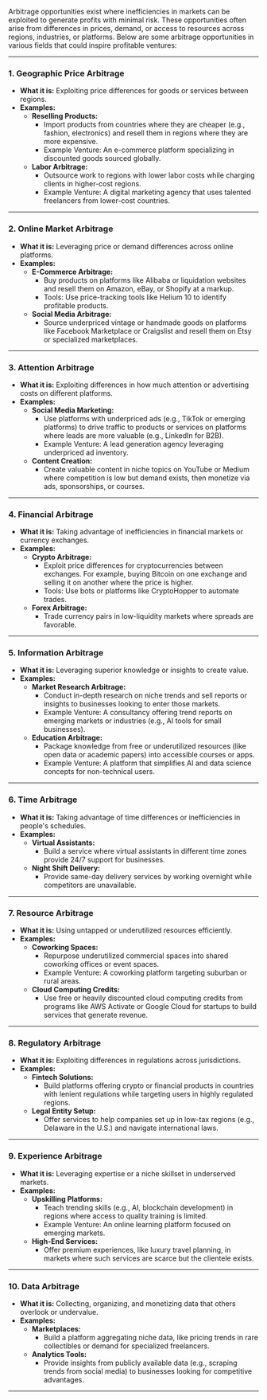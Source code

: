 Arbitrage opportunities exist where inefficiencies in markets can be exploited to generate profits with minimal risk. These opportunities often arise from differences in prices, demand, or access to resources across regions, industries, or platforms. Below are some arbitrage opportunities in various fields that could inspire profitable ventures:  

---

### **1. Geographic Price Arbitrage**
- **What it is:** Exploiting price differences for goods or services between regions.  
- **Examples:**  
  - **Reselling Products:**  
    - Import products from countries where they are cheaper (e.g., fashion, electronics) and resell them in regions where they are more expensive.  
    - Example Venture: An e-commerce platform specializing in discounted goods sourced globally.  
  - **Labor Arbitrage:**  
    - Outsource work to regions with lower labor costs while charging clients in higher-cost regions.  
    - Example Venture: A digital marketing agency that uses talented freelancers from lower-cost countries.  

---

### **2. Online Market Arbitrage**
- **What it is:** Leveraging price or demand differences across online platforms.  
- **Examples:**  
  - **E-Commerce Arbitrage:**  
    - Buy products on platforms like Alibaba or liquidation websites and resell them on Amazon, eBay, or Shopify at a markup.  
    - Tools: Use price-tracking tools like Helium 10 to identify profitable products.  
  - **Social Media Arbitrage:**  
    - Source underpriced vintage or handmade goods on platforms like Facebook Marketplace or Craigslist and resell them on Etsy or specialized marketplaces.  

---

### **3. Attention Arbitrage**
- **What it is:** Exploiting differences in how much attention or advertising costs on different platforms.  
- **Examples:**  
  - **Social Media Marketing:**  
    - Use platforms with underpriced ads (e.g., TikTok or emerging platforms) to drive traffic to products or services on platforms where leads are more valuable (e.g., LinkedIn for B2B).  
    - Example Venture: A lead generation agency leveraging underpriced ad inventory.  
  - **Content Creation:**  
    - Create valuable content in niche topics on YouTube or Medium where competition is low but demand exists, then monetize via ads, sponsorships, or courses.  

---

### **4. Financial Arbitrage**
- **What it is:** Taking advantage of inefficiencies in financial markets or currency exchanges.  
- **Examples:**  
  - **Crypto Arbitrage:**  
    - Exploit price differences for cryptocurrencies between exchanges. For example, buying Bitcoin on one exchange and selling it on another where the price is higher.  
    - Tools: Use bots or platforms like CryptoHopper to automate trades.  
  - **Forex Arbitrage:**  
    - Trade currency pairs in low-liquidity markets where spreads are favorable.  

---

### **5. Information Arbitrage**
- **What it is:** Leveraging superior knowledge or insights to create value.  
- **Examples:**  
  - **Market Research Arbitrage:**  
    - Conduct in-depth research on niche trends and sell reports or insights to businesses looking to enter those markets.  
    - Example Venture: A consultancy offering trend reports on emerging markets or industries (e.g., AI tools for small businesses).  
  - **Education Arbitrage:**  
    - Package knowledge from free or underutilized resources (like open data or academic papers) into accessible courses or apps.  
    - Example Venture: A platform that simplifies AI and data science concepts for non-technical users.  

---

### **6. Time Arbitrage**
- **What it is:** Taking advantage of time differences or inefficiencies in people's schedules.  
- **Examples:**  
  - **Virtual Assistants:**  
    - Build a service where virtual assistants in different time zones provide 24/7 support for businesses.  
  - **Night Shift Delivery:**  
    - Provide same-day delivery services by working overnight while competitors are unavailable.  

---

### **7. Resource Arbitrage**
- **What it is:** Using untapped or underutilized resources efficiently.  
- **Examples:**  
  - **Coworking Spaces:**  
    - Repurpose underutilized commercial spaces into shared coworking offices or event spaces.  
    - Example Venture: A coworking platform targeting suburban or rural areas.  
  - **Cloud Computing Credits:**  
    - Use free or heavily discounted cloud computing credits from programs like AWS Activate or Google Cloud for startups to build services that generate revenue.  

---

### **8. Regulatory Arbitrage**
- **What it is:** Exploiting differences in regulations across jurisdictions.  
- **Examples:**  
  - **Fintech Solutions:**  
    - Build platforms offering crypto or financial products in countries with lenient regulations while targeting users in highly regulated regions.  
  - **Legal Entity Setup:**  
    - Offer services to help companies set up in low-tax regions (e.g., Delaware in the U.S.) and navigate international laws.  

---

### **9. Experience Arbitrage**
- **What it is:** Leveraging expertise or a niche skillset in underserved markets.  
- **Examples:**  
  - **Upskilling Platforms:**  
    - Teach trending skills (e.g., AI, blockchain development) in regions where access to quality training is limited.  
    - Example Venture: An online learning platform focused on emerging markets.  
  - **High-End Services:**  
    - Offer premium experiences, like luxury travel planning, in markets where such services are scarce but the clientele exists.  

---

### **10. Data Arbitrage**
- **What it is:** Collecting, organizing, and monetizing data that others overlook or undervalue.  
- **Examples:**  
  - **Marketplaces:**  
    - Build a platform aggregating niche data, like pricing trends in rare collectibles or demand for specialized freelancers.  
  - **Analytics Tools:**  
    - Provide insights from publicly available data (e.g., scraping trends from social media) to businesses looking for competitive advantages.  

---
